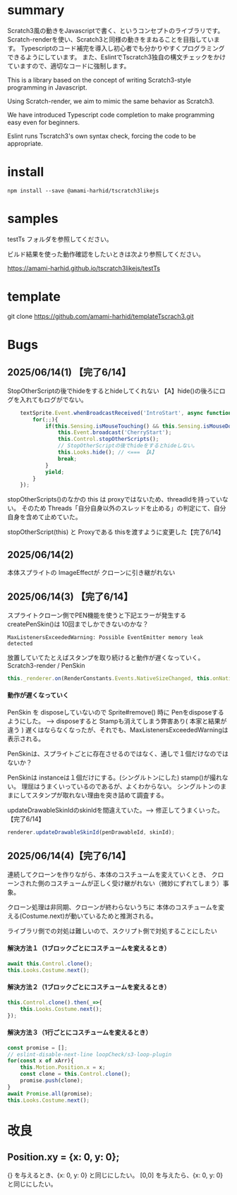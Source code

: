 # summary

Scratch3風の動きをJavascriptで書く、というコンセプトのライブラリです。
Scratch-renderを使い、Scratch3と同様の動きをまねることを目指しています。
Typescriptのコード補完を導入し初心者でも分かりやすくプログラミングできるようにしています。
また、EslintでTscratch3独自の構文チェックをかけていますので、適切なコードに強制します。

This is a library based on the concept of writing Scratch3-style programming in Javascript. 

Using Scratch-render, we aim to mimic the same behavior as Scratch3.

We have introduced Typescript code completion to make programming easy even for beginners.

Eslint runs Tscratch3's own syntax check, forcing the code to be appropriate.

# install

```
npm install --save @amami-harhid/tscratch3likejs
```

# samples

testTs フォルダを参照してください。

ビルド結果を使った動作確認をしたいときは次より参照してください。

https://amami-harhid.github.io/tscratch3likejs/testTs

# template 
git clone https://github.com/amami-harhid/templateTscrach3.git

# Bugs

## 2025/06/14(1) 【完了6/14】
StopOtherScriptの後でhideをするとhideしてくれない
【A】hide()の後ろにログを入れてもログがでない。
```js
    textSprite.Event.whenBroadcastReceived('IntroStart', async function*(){
        for(;;){
            if(this.Sensing.isMouseTouching() && this.Sensing.isMouseDown()){
                this.Event.broadcast('CherryStart');
                this.Control.stopOtherScripts();
                // StopOtherScriptの後でhideをするとhideしない。
                this.Looks.hide(); // <=== 【A】
                break;
            }
            yield;
        }
    });
```
stopOtherScripts()のなかの this は proxyではないため、threadIdを持っていない。
そのため Threads「自分自身以外のスレッドを止める」の判定にて、自分自身を含めて止めていた。

stopOtherScript(this) と Proxyである thisを渡すように変更した【完了6/14】


## 2025/06/14(2)

本体スプライトの ImageEffectが クローンに引き継がれない

## 2025/06/14(3) 【完了6/14】

スプライトクローン側でPEN機能を使うと下記エラーが発生する
createPenSkin()は 10回までしかできないのかな？

```
MaxListenersExceededWarning: Possible EventEmitter memory leak detected
```
放置していてたとえばスタンプを取り続けると動作が遅くなっていく。
Scratch3-render / PenSkin 

```ts
this._renderer.on(RenderConstants.Events.NativeSizeChanged, this.onNativeSizeChanged);
```
#### 動作が遅くなっていく
PenSkin を disposeしていないので
Sprite#remove() 時に Penをdisposeするようにした。
--> disposeすると Stampも消えてしまう弊害あり( 本家と結果が違う )
遅くはならなくなったが、それでも、MaxListenersExceededWarningは表示される。

PenSkinは、スプライトごとに存在させるのではなく、通しで１個だけなのではないか？

PenSkinは instanceは１個だけにする。(シングルトンにした)
stamp()が撮れない。
理屈はうまくいっているのであるが、よくわからない。
シングルトンのままにしてスタンプが取れない理由を突き詰めて調査する。

updateDrawableSkinIdのskinIdを間違えていた。--> 修正してうまくいった。【完了6/14】

```ts
renderer.updateDrawableSkinId(penDrawableId, skinId);
```

## 2025/06/14(4)【完了6/14】

連続してクローンを作りながら、本体のコスチュームを変えていくとき、
クローンされた側のコスチュームが正しく受け継がれない（微妙にずれてしまう）事象。

クローン処理は非同期、クローンが終わらないうちに 本体のコスチュームを変える(Costume.next)が動いているためと推測される。

ライブラリ側での対処は難しいので、スクリプト側で対処することにしたい

#### 解決方法１（1ブロックごとにコスチュームを変えるとき）
```ts
await this.Control.clone();
this.Looks.Costume.next();
```
#### 解決方法２（1ブロックごとにコスチュームを変えるとき）

```ts
this.Control.clone().then(_=>{
    this.Looks.Costume.next();
});
```
#### 解決方法３（1行ごとにコスチュームを変えるとき）

```ts
const promise = [];
// eslint-disable-next-line loopCheck/s3-loop-plugin
for(const x of xArr){
    this.Motion.Position.x = x;
    const clone = this.Control.clone();
    promise.push(clone);
}
await Promise.all(promise);
this.Looks.Costume.next();

```

# 改良

## Position.xy = {x: 0, y: 0};

{} を与えるとき、{x: 0, y: 0} と同じにしたい。
[0,0] を与えたら、{x: 0, y: 0} と同じにしたい。

